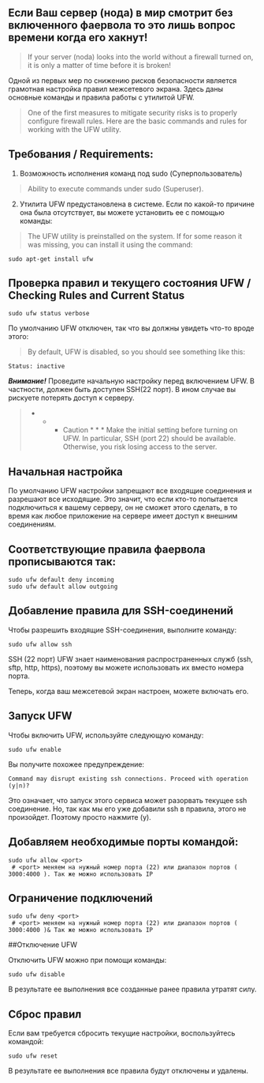 ## Если Ваш сервер (нода) в мир смотрит без включенного фаервола то это лишь вопрос времени когда его хакнут!<br>
> If your server (noda) looks into the world without a firewall turned on, it is only a matter of time before it is broken!

Одной из первых мер по снижению рисков безопасности является грамотная настройка правил межсетевого экрана. Здесь даны основные команды и правила работы с утилитой UFW.
> One of the first measures to mitigate security risks is to properly configure firewall rules. Here are the basic commands and rules for working with the UFW utility.

## Требования / Requirements:

1. Возможность исполнения команд под sudo (Суперпользователь) 
 > Ability to execute commands under sudo (Superuser).  
2. Утилита  UFW предустановлена в системе. Если по какой-то причине она была отсутствует, вы можете установить ее  с помощью команды:
 > The UFW utility is preinstalled on the system. If for some reason it was missing, you can install it using the command:
```
sudo apt-get install ufw
```
## Проверка правил и текущего состояния UFW / Checking Rules and Current Status
```
sudo ufw status verbose
```
По умолчанию UFW отключен, так что вы должны увидеть что-то вроде этого:
> By default, UFW is disabled, so you should see something like this:
```
Status: inactive
```
***Внимание!*** Проведите начальную настройку перед включением UFW. В частности, должен быть доступен SSH(22 порт). В ином случае вы рискуете потерять доступ к серверу.
> * * * Caution * * * Make the initial setting before turning on UFW. In particular, SSH (port 22) should be available. Otherwise, you risk losing access to the server.


## Начальная настройка

По умолчанию UFW настройки запрещают все входящие соединения и разрешают все исходящие. Это значит, что если кто-то попытается  подключиться к вашему серверу, он не сможет этого сделать, в то время как любое приложение на сервере имеет доступ к внешним соединениям.

## Cоответствующие правила фаервола прописываются так:
```
sudo ufw default deny incoming
sudo ufw default allow outgoing
```

## Добавление правила для SSH-соединений
 Чтобы разрешить входящие SSH-соединения, выполните команду:
```
sudo ufw allow ssh
```
SSH (22 порт) UFW знает наименования распространенных служб (ssh, sftp, http, https), поэтому вы можете использовать их вместо номера порта.

Теперь, когда ваш межсетевой экран настроен, можете включать его.

## Запуск UFW

Чтобы включить UFW, используйте следующую команду:
```
sudo ufw enable
```
Вы получите похожее  предупреждение:
```
Command may disrupt existing ssh connections. Proceed with operation (y|n)? 
```
Это означает, что запуск этого сервиса может разорвать текущее ssh соединение.
Но, так как мы его уже добавили ssh в правила, этого не произойдет. Поэтому просто нажмите (y).

## Добавляем необходимые порты командой:
```
sudo ufw allow <port>
 # <port> меняем на нужный номер порта (22) или диапазон портов ( 3000:4000 ). Так же можно использовать IP
```
## Ограничение подключений
```
sudo ufw deny <port>
 # <port> меняем на нужный номер порта (22) или диапазон портов ( 3000:4000 )& Так же можно использовать IP
```
##Отключение UFW

Отключить UFW можно при помощи команды:

```
sudo ufw disable
```
В результате ее выполнения все созданные ранее правила утратят силу.

## Сброс правил
Если вам требуется сбросить текущие настройки, воспользуйтесь командой:
```
sudo ufw reset
```
В результате ее выполнения все правила будут отключены и удалены.

